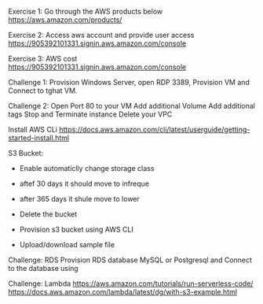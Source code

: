 Exercise 1: Go through the AWS products below
https://aws.amazon.com/products/ 

Exercise 2: Access aws account and provide user access
https://905392101331.signin.aws.amazon.com/console

Exercise 3: AWS cost
https://905392101331.signin.aws.amazon.com/console

Challenge 1: 
Provision Windows Server, open RDP 3389, Provision VM and Connect to tghat VM. 

Challenge 2: 
Open Port 80 to your VM
Add additional Volume
Add additional tags
Stop and Terminate instance
Delete your VPC

Install AWS CLi
https://docs.aws.amazon.com/cli/latest/userguide/getting-started-install.html

S3 Bucket:
- Enable automaticlly change storage class
- aftef 30 days it should move to infreque
- after 365 days it shule move to lower
- Delete the bucket

- Provision s3 bucket using AWS CLI
- Upload/download sample file

Challenge: RDS
Provision RDS database MySQL or Postgresql and Connect to the database using 

Challenge: Lambda
https://aws.amazon.com/tutorials/run-serverless-code/
https://docs.aws.amazon.com/lambda/latest/dg/with-s3-example.html


